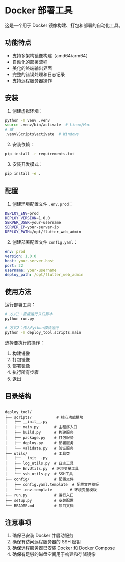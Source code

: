 # Docker 部署工具

这是一个用于 Docker 镜像构建、打包和部署的自动化工具。

## 功能特点

- 支持多架构镜像构建（amd64/arm64）
- 自动化的部署流程
- 美化的终端输出界面
- 完整的错误处理和日志记录
- 支持远程服务器操作

## 安装

1. 创建虚拟环境：
```bash
python -m venv .venv
source .venv/bin/activate  # Linux/Mac
# 或
.venv\Scripts\activate  # Windows
```

2. 安装依赖：
```bash
pip install -r requirements.txt
```

3. 安装开发模式：
```bash
pip install -e .
```

## 配置

1. 创建环境配置文件 `.env.prod`：
```bash
DEPLOY_ENV=prod
DEPLOY_VERSION=1.0.0
SERVER_USER=your-username
SERVER_IP=your-server-ip
DEPLOY_PATH=/opt/flutter_web_admin
```

2. 创建部署配置文件 `config.yaml`：
```yaml
env: prod
version: 1.0.0
host: your-server-host
port: 22
username: your-username
deploy_path: /opt/flutter_web_admin
```

## 使用方法

运行部署工具：
```bash
# 方式1：直接运行入口脚本
python run.py

# 方式2：作为Python模块运行
python -m deploy_tool.scripts.main
```

选择要执行的操作：
1. 构建镜像
2. 打包镜像
3. 部署镜像
4. 执行所有步骤
5. 退出

## 目录结构

```

deploy_tool/
├── scripts/           # 核心功能模块
│   ├── __init__.py
│   ├── main.py       # 主程序入口
│   ├── build.py      # 构建服务
│   ├── package.py    # 打包服务
│   ├── deploy.py     # 部署服务
│   └── validate.py   # 验证服务
├── utils/            # 工具类
│   ├── __init__.py
│   ├── log_utils.py  # 日志工具
│   ├── EnvUtils.py  # 环境变量工具
│   └── ssh_utils.py  # SSH工具
├── config/           # 配置文件
│   ├── config.yaml.template  # 配置文件模板
│   └── .env.template        # 环境变量模板
├── run.py            # 运行入口
├── setup.py          # 安装配置
└── README.md         # 项目文档

```

## 注意事项

1. 确保已安装 Docker 并启动服务
2. 确保有访问远程服务器的 SSH 密钥
3. 确保远程服务器已安装 Docker 和 Docker Compose
4. 确保有足够的磁盘空间用于构建和存储镜像 